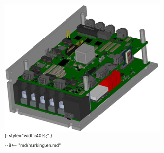![TGZ-48-50/100RI pic](../../../../source/img/photo_TGZ-S-48-50_100RI.webp){: style="width:40%;" }

--8<-- "md/marking.en.md"
